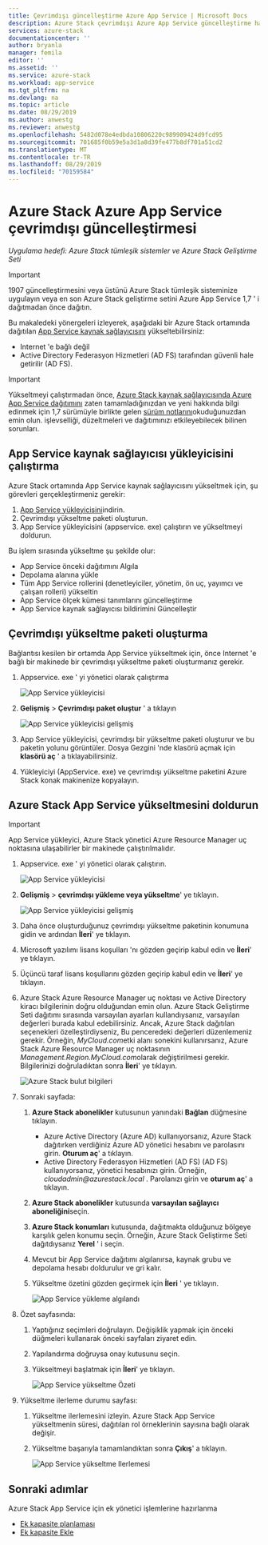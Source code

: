 ```yaml
---
title: Çevrimdışı güncelleştirme Azure App Service | Microsoft Docs
description: Azure Stack çevrimdışı Azure App Service güncelleştirme hakkında ayrıntılı kılavuz
services: azure-stack
documentationcenter: ''
author: bryanla
manager: femila
editor: ''
ms.assetid: ''
ms.service: azure-stack
ms.workload: app-service
ms.tgt_pltfrm: na
ms.devlang: na
ms.topic: article
ms.date: 08/29/2019
ms.author: anwestg
ms.reviewer: anwestg
ms.openlocfilehash: 5482d078e4edbda10806220c989909424d9fcd95
ms.sourcegitcommit: 701685f0b59e5a3d1a8d39fe477b8df701a51cd2
ms.translationtype: MT
ms.contentlocale: tr-TR
ms.lasthandoff: 08/29/2019
ms.locfileid: "70159584"
---
```

# <a name="offline-update-of-azure-app-service-on-azure-stack"></a>Azure Stack Azure App Service çevrimdışı güncelleştirmesi

*Uygulama hedefi: Azure Stack tümleşik sistemler ve Azure Stack Geliştirme Seti*

> [!IMPORTANT]
> 1907 güncelleştirmesini veya üstünü Azure Stack tümleşik sisteminize uygulayın veya en son Azure Stack geliştirme setini Azure App Service 1,7 ' i dağıtmadan önce dağıtın.

Bu makaledeki yönergeleri izleyerek, aşağıdaki bir Azure Stack ortamında dağıtılan [App Service kaynak sağlayıcısını](azure-stack-app-service-overview.md) yükseltebilirsiniz:

* Internet 'e bağlı değil
* Active Directory Federasyon Hizmetleri (AD FS) tarafından güvenli hale getirilir (AD FS).

> [!IMPORTANT]
> Yükseltmeyi çalıştırmadan önce, [Azure Stack kaynak sağlayıcısında Azure App Service dağıtımını](azure-stack-app-service-deploy-offline.md) zaten tamamladığınızdan ve yeni hakkında bilgi edinmek için 1,7 sürümüyle birlikte gelen [sürüm notlarını](azure-stack-app-service-release-notes-update-seven.md)okuduğunuzdan emin olun. işlevselliği, düzeltmeleri ve dağıtımınızı etkileyebilecek bilinen sorunları.

## <a name="run-the-app-service-resource-provider-installer"></a>App Service kaynak sağlayıcısı yükleyicisini çalıştırma

Azure Stack ortamında App Service kaynak sağlayıcısını yükseltmek için, şu görevleri gerçekleştirmeniz gerekir:

1. [App Service yükleyicisini](https://aka.ms/appsvcupdate7installer)indirin.
2. Çevrimdışı yükseltme paketi oluşturun.
3. App Service yükleyicisini (appservice. exe) çalıştırın ve yükseltmeyi doldurun.

Bu işlem sırasında yükseltme şu şekilde olur:

* App Service önceki dağıtımını Algıla
* Depolama alanına yükle
* Tüm App Service rollerini (denetleyiciler, yönetim, ön uç, yayımcı ve çalışan rolleri) yükseltin
* App Service ölçek kümesi tanımlarını güncelleştirme
* App Service kaynak sağlayıcısı bildirimini Güncelleştir

## <a name="create-an-offline-upgrade-package"></a>Çevrimdışı yükseltme paketi oluşturma

Bağlantısı kesilen bir ortamda App Service yükseltmek için, önce Internet 'e bağlı bir makinede bir çevrimdışı yükseltme paketi oluşturmanız gerekir.

1. Appservice. exe ' yi yönetici olarak çalıştırma

    ![App Service yükleyicisi][1]

2. **Gelişmiş** > **Çevrimdışı paket oluştur** ' a tıklayın

    ![App Service yükleyicisi gelişmiş][2]

3. App Service yükleyicisi, çevrimdışı bir yükseltme paketi oluşturur ve bu paketin yolunu görüntüler.  Dosya Gezgini 'nde klasörü açmak için **klasörü aç** ' a tıklayabilirsiniz.

4. Yükleyiciyi (AppService. exe) ve çevrimdışı yükseltme paketini Azure Stack konak makinenize kopyalayın.

## <a name="complete-the-upgrade-of-app-service-on-azure-stack"></a>Azure Stack App Service yükseltmesini doldurun

> [!IMPORTANT]
> App Service yükleyici, Azure Stack yönetici Azure Resource Manager uç noktasına ulaşabilirler bir makinede çalıştırılmalıdır.
>
>

1. Appservice. exe ' yi yönetici olarak çalıştırın.

    ![App Service yükleyicisi][1]

2. **Gelişmiş** > **çevrimdışı yükleme veya yükseltme**' ye tıklayın.

    ![App Service yükleyicisi gelişmiş][2]

3. Daha önce oluşturduğunuz çevrimdışı yükseltme paketinin konumuna gidin ve ardından **İleri**' ye tıklayın.

4. Microsoft yazılımı lisans koşulları 'nı gözden geçirip kabul edin ve **İleri**' ye tıklayın.

5. Üçüncü taraf lisans koşullarını gözden geçirip kabul edin ve **İleri**' ye tıklayın.

6. Azure Stack Azure Resource Manager uç noktası ve Active Directory kiracı bilgilerinin doğru olduğundan emin olun. Azure Stack Geliştirme Seti dağıtımı sırasında varsayılan ayarları kullandıysanız, varsayılan değerleri burada kabul edebilirsiniz. Ancak, Azure Stack dağıtılan seçenekleri özelleştirdiyseniz, Bu penceredeki değerleri düzenlemeniz gerekir. Örneğin, *MyCloud.com*etki alanı sonekini kullanırsanız, Azure Stack Azure Resource Manager uç noktasının *Management.Region.MyCloud.com*olarak değiştirilmesi gerekir. Bilgilerinizi doğruladıktan sonra **İleri**' ye tıklayın.

    ![Azure Stack bulut bilgileri][3]

7. Sonraki sayfada:

   1. **Azure Stack abonelikler** kutusunun yanındaki **Bağlan** düğmesine tıklayın.
      * Azure Active Directory (Azure AD) kullanıyorsanız, Azure Stack dağıtırken verdiğiniz Azure AD yönetici hesabını ve parolasını girin. **Oturum aç**' a tıklayın.
      * Active Directory Federasyon Hizmetleri (AD FS) (AD FS) kullanıyorsanız, yönetici hesabınızı girin. Örneğin, _cloudadmin@azurestack.local_ . Parolanızı girin ve **oturum aç**' a tıklayın.
   2. **Azure Stack abonelikler** kutusunda **varsayılan sağlayıcı aboneliğini**seçin.
   3. **Azure Stack konumları** kutusunda, dağıtmakta olduğunuz bölgeye karşılık gelen konumu seçin. Örneğin, Azure Stack Geliştirme Seti dağıtdıysanız **Yerel** ' i seçin.
   4. Mevcut bir App Service dağıtımı algılanırsa, kaynak grubu ve depolama hesabı doldurulur ve gri kalır.
   5. Yükseltme özetini gözden geçirmek için **İleri** ' ye tıklayın.

      ![App Service yükleme algılandı][4]

8. Özet sayfasında:
   1. Yaptığınız seçimleri doğrulayın. Değişiklik yapmak için önceki düğmeleri kullanarak önceki sayfaları ziyaret edin.
   2. Yapılandırma doğruysa onay kutusunu seçin.
   3. Yükseltmeyi başlatmak için **İleri**' ye tıklayın.

       ![App Service yükseltme Özeti][5]

9. Yükseltme ilerleme durumu sayfası:
    1. Yükseltme ilerlemesini izleyin. Azure Stack App Service yükseltmenin süresi, dağıtılan rol örneklerinin sayısına bağlı olarak değişir.
    2. Yükseltme başarıyla tamamlandıktan sonra **Çıkış**' a tıklayın.

        ![App Service yükseltme Ilerlemesi][6]

<!--Image references-->
[1]: ./media/azure-stack-app-service-update-offline/app-service-exe.png
[2]: ./media/azure-stack-app-service-update-offline/app-service-exe-advanced.png
[3]: ./media/azure-stack-app-service-update-offline/app-service-azure-resource-manager-endpoints.png
[4]: ./media/azure-stack-app-service-update-offline/app-service-installation-detected.png
[5]: ./media/azure-stack-app-service-update-offline/app-service-upgrade-summary.png
[6]: ./media/azure-stack-app-service-update-offline/app-service-upgrade-complete.png

## <a name="next-steps"></a>Sonraki adımlar

Azure Stack App Service için ek yönetici işlemlerine hazırlanma

* [Ek kapasite planlaması](azure-stack-app-service-capacity-planning.md)
* [Ek kapasite Ekle](azure-stack-app-service-add-worker-roles.md)
